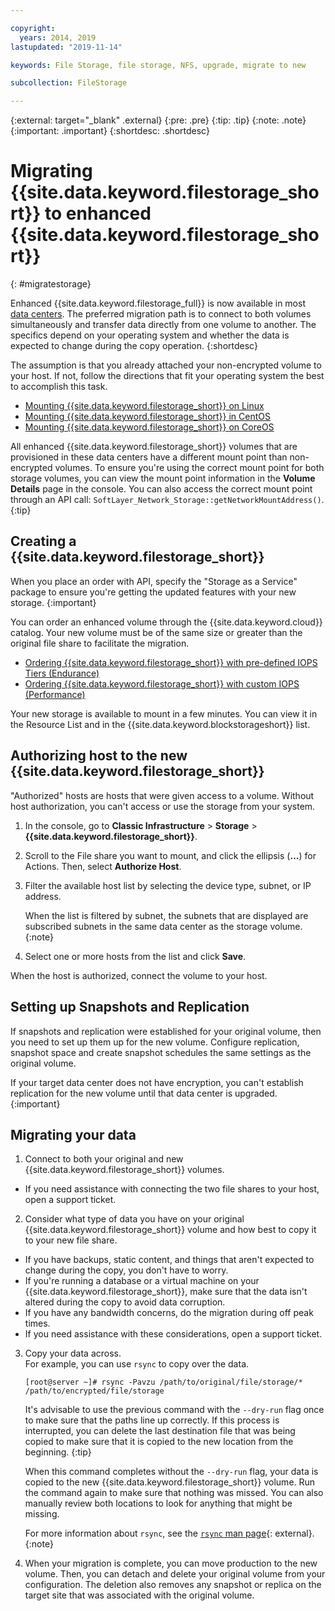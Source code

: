 ```yaml
---

copyright:
  years: 2014, 2019
lastupdated: "2019-11-14"

keywords: File Storage, file storage, NFS, upgrade, migrate to new

subcollection: FileStorage

---
```

{:external: target="_blank" .external}
{:pre: .pre}
{:tip: .tip}
{:note: .note}
{:important: .important}
{:shortdesc: .shortdesc}

# Migrating {{site.data.keyword.filestorage_short}} to enhanced {{site.data.keyword.filestorage_short}}
{: #migratestorage}

Enhanced {{site.data.keyword.filestorage_full}} is now available in most [data centers](/docs/infrastructure/FileStorage?topic=FileStorage-selectDC). The preferred migration path is to connect to both volumes simultaneously and transfer data directly from one volume to another. The specifics depend on your operating system and whether the data is expected to change during the copy operation.
{:shortdesc}

The assumption is that you already attached your non-encrypted volume to your host. If not, follow the directions that fit your operating system the best to accomplish this task.

- [Mounting {{site.data.keyword.filestorage_short}} on Linux](/docs/infrastructure/FileStorage?topic=FileStorage-mountingLinux)
- [Mounting {{site.data.keyword.filestorage_short}} in CentOS](/docs/infrastructure/FileStorage?topic=FileStorage-mountingCentOS)
- [Mounting {{site.data.keyword.filestorage_short}} on CoreOS](/docs/infrastructure/FileStorage?topic=FileStorage-mountingCoreOS)

All enhanced {{site.data.keyword.filestorage_short}} volumes that are provisioned in these data centers have a different mount point than non-encrypted volumes. To ensure you're using the correct mount point for both storage volumes, you can view the mount point information in the **Volume Details** page in the console. You can also access the correct mount point through an API call: `SoftLayer_Network_Storage::getNetworkMountAddress()`.
{:tip}


## Creating a {{site.data.keyword.filestorage_short}}

When you place an order with API, specify the "Storage as a Service" package to ensure you're getting the updated features with your new storage.
{:important}

You can order an enhanced volume through the {{site.data.keyword.cloud}} catalog. Your new volume must be of the same size or greater than the original file share to facilitate the migration.

- [Ordering {{site.data.keyword.filestorage_short}} with pre-defined IOPS Tiers (Endurance)](/docs/infrastructure/FileStorage?topic=FileStorage-orderingConsole#endurance)
- [Ordering {{site.data.keyword.filestorage_short}} with custom IOPS (Performance)](/docs/infrastructure/FileStorage?topic=FileStorage-orderingConsole#performance)

Your new storage is available to mount in a few minutes. You can view it in the Resource List and in the {{site.data.keyword.blockstorageshort}} list.


## Authorizing host to the new {{site.data.keyword.filestorage_short}}

"Authorized" hosts are hosts that were given access to a volume. Without host authorization, you can't access or use the storage from your system.

1. In the console, go to **Classic Infrastructure**  > **Storage** > **{{site.data.keyword.filestorage_short}}**.
2. Scroll to the File share you want to mount, and click the ellipsis (**...**) for Actions. Then, select **Authorize Host**.
3. Filter the available host list by selecting the device type, subnet, or IP address.

   When the list is filtered by subnet, the subnets that are displayed are subscribed subnets in the same data center as the storage volume.
   {:note}
4. Select one or more hosts from the list and click **Save**.

When the host is authorized, connect the volume to your host.


## Setting up Snapshots and Replication

If snapshots and replication were established for your original volume, then you need to set up them up for the new volume. Configure replication, snapshot space and create snapshot schedules the same settings as the original volume.

If your target data center does not have encryption, you can't establish replication for the new volume until that data center is upgraded.
{:important}


## Migrating your data

1. Connect to both your original and new {{site.data.keyword.filestorage_short}} volumes.
  - If you need assistance with connecting the two file shares to your host, open a support ticket.

2. Consider what type of data you have on your original {{site.data.keyword.filestorage_short}} volume and how best to copy it to your new file share.
  - If you have backups, static content, and things that aren't expected to change during the copy, you don't have to worry.
  - If you're running a database or a virtual machine on your {{site.data.keyword.filestorage_short}}, make sure that the data isn't altered during the copy to avoid data corruption.
  - If you have any bandwidth concerns, do the migration during off peak times.
  - If you need assistance with these considerations, open a support ticket.

3. Copy your data across. </br>For example, you can use `rsync` to copy over the data.
   ```
   [root@server ~]# rsync -Pavzu /path/to/original/file/storage/* /path/to/encrypted/file/storage
   ```

   It's advisable to use the previous command with the `--dry-run` flag once to make sure that the paths line up correctly. If this process is interrupted, you can delete the last destination file that was being copied to make sure that it is copied to the new location from the beginning.
   {:tip}

   When this command completes without the `--dry-run` flag, your data is copied to the new {{site.data.keyword.filestorage_short}} volume. Run the command again to make sure that nothing was missed. You can also manually review both locations to look for anything that might be missing.

   For more information about `rsync`, see the [`rsync` man page](https://download.samba.org/pub/rsync/rsync.html){: external}.{:note}

4. When your migration is complete, you can move production to the new volume. Then, you can detach and delete your original volume from your configuration. The deletion also removes any snapshot or replica on the target site that was associated with the original volume.
